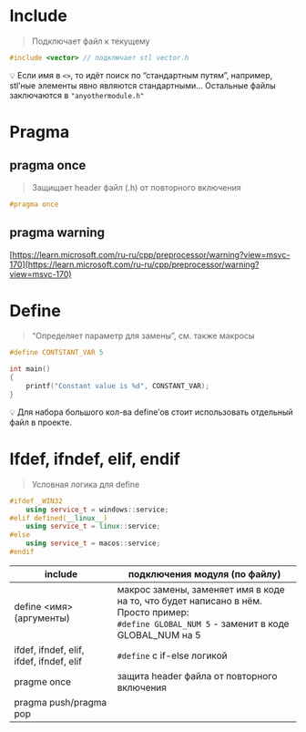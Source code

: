 # Include

> Подключает файл к текущему

```cpp
#include <vector> // подключает stl vector.h
```

💡 Если имя в `<>`, то идёт поиск по “стандартным путям”, например, stl’ные элементы явно являются стандартными…
Остальные файлы заключаются в `"anyothermodule.h"`

# Pragma

## pragma once

> Защищает header файл (.h) от повторного включения
> 

```cpp
#pragma once
```

## pragma warning

[https://learn.microsoft.com/ru-ru/cpp/preprocessor/warning?view=msvc-170](https://learn.microsoft.com/ru-ru/cpp/preprocessor/warning?view=msvc-170)

# Define

> “Определяет параметр для замены”, см. также макросы
> 

```cpp
#define CONTSTANT_VAR 5

int main()
{
	printf("Constant value is %d", CONSTANT_VAR);
}
```

<aside>
💡 Для набора большого кол-ва define’ов стоит использовать отдельный файл в проекте.

</aside>

# Ifdef, ifndef, elif, endif

> Условная логика для define
> 

```cpp
#ifdef _WIN32
	using service_t = windows::service;
#elif defined(__linux__)
	using service_t = linux::service;
#else 
	using service_t = macos::service;
#endif
```

| include                                  | подключения модуля (по файлу)                                                                                                                     |
| ---------------------------------------- | ------------------------------------------------------------------------------------------------------------------------------------------------- |
| define <имя>(аргументы)                  | макрос замены, заменяет имя в коде на то, что будет написано в нём.<br>Просто пример: <br>`#define GLOBAL_NUM 5` - заменит в коде GLOBAL_NUM на 5 |
| ifdef, ifndef, elif, ifdef, ifndef, elif | `#define` с if-else логикой                                                                                                                       |
| pragme once                              |  защита header файла от повторного включения                                                                                                      |
| pragma push/pragma pop                   |                                                                                                                                                   |
